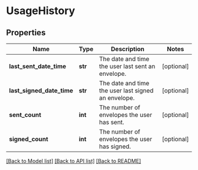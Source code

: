 # UsageHistory

## Properties
Name | Type | Description | Notes
------------ | ------------- | ------------- | -------------
**last_sent_date_time** | **str** | The date and time the user last sent an envelope.  | [optional] 
**last_signed_date_time** | **str** | The date and time the user last signed an envelope. | [optional] 
**sent_count** | **int** | The number of envelopes the user has sent.  | [optional] 
**signed_count** | **int** | The number of envelopes the user has signed.  | [optional] 

[[Back to Model list]](../README.md#documentation-for-models) [[Back to API list]](../README.md#documentation-for-api-endpoints) [[Back to README]](../README.md)


